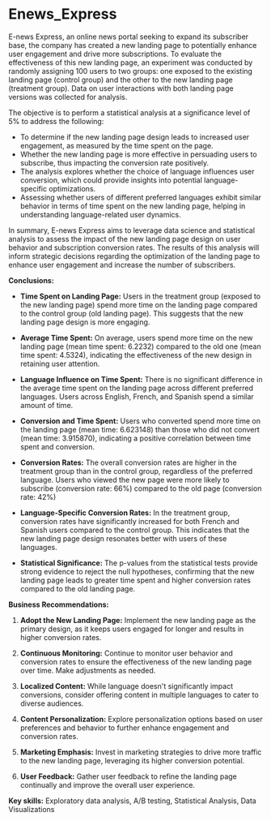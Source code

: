 # Enews_Express
E-news Express, an online news portal seeking to expand its subscriber base, the company has created a new landing page to potentially enhance user engagement and drive more subscriptions. To evaluate the effectiveness of this new landing page, an experiment was conducted by randomly assigning 100 users to two groups: one exposed to the existing landing page (control group) and the other to the new landing page (treatment group). Data on user interactions with both landing page versions was collected for analysis.

The objective is to perform a statistical analysis at a significance level of 5% to address the following:

  * To determine if the new landing page design leads to increased user engagement, as measured by the time spent on the page.
  * Whether the new landing page is more effective in persuading users to subscribe, thus impacting the conversion rate positively.
  * The analysis explores whether the choice of language influences user conversion, which could provide insights into potential language-specific optimizations.
  * Assessing whether users of different preferred languages exhibit similar behavior in terms of time spent on the new landing page, helping in understanding language-related user dynamics.
    
In summary, E-news Express aims to leverage data science and statistical analysis to assess the impact of the new landing page design on user behavior and subscription conversion rates. The results of this analysis will inform strategic decisions regarding the optimization of the landing page to enhance user engagement and increase the number of subscribers.

**Conclusions:**

  * **Time Spent on Landing Page:** Users in the treatment group (exposed to the new landing page) spend more time on the landing page compared to the control group (old landing page). This suggests that the new landing page design is more engaging.

  * **Average Time Spent:** On average, users spend more time on the new landing page (mean time spent: 6.2232) compared to the old one (mean time spent: 4.5324), indicating the effectiveness of the new design in retaining user attention.

  * **Language Influence on Time Spent:** There is no significant difference in the average time spent on the landing page across different preferred languages. Users across English, French, and Spanish spend a similar amount of time.

  * **Conversion and Time Spent:** Users who converted spend more time on the landing page (mean time: 6.623148) than those who did not convert (mean time: 3.915870), indicating a positive correlation between time spent and conversion.

  * **Conversion Rates:** The overall conversion rates are higher in the treatment group than in the control group, regardless of the preferred language. Users who viewed the new page were more likely to subscribe (conversion rate: 66%) compared to the old page (conversion rate: 42%)

  * **Language-Specific Conversion Rates:** In the treatment group, conversion rates have significantly increased for both French and Spanish users compared to the control group. This indicates that the new landing page design resonates better with users of these languages.

  * **Statistical Significance:** The p-values from the statistical tests provide strong evidence to reject the null hypotheses, confirming that the new landing page leads to greater time spent and higher conversion rates compared to the old landing page.

**Business Recommendations:**

  1. **Adopt the New Landing Page:** Implement the new landing page as the primary design, as it keeps users engaged for longer and results in higher conversion rates.

  2. **Continuous Monitoring:** Continue to monitor user behavior and conversion rates to ensure the effectiveness of the new landing page over time. Make adjustments as needed.

  3. **Localized Content:** While language doesn't significantly impact conversions, consider offering content in multiple languages to cater to diverse audiences.

  4. **Content Personalization:** Explore personalization options based on user preferences and behavior to further enhance engagement and conversion rates.

  5. **Marketing Emphasis:** Invest in marketing strategies to drive more traffic to the new landing page, leveraging its higher conversion potential.

  6. **User Feedback:** Gather user feedback to refine the landing page continually and improve the overall user experience.




**Key skills:** Exploratory data analysis, A/B testing, Statistical Analysis, Data Visualizations
